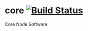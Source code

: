 # core [![Build Status](https://travis-ci.org/u-speak/core.svg?branch=master)](https://travis-ci.org/u-speak/core)
Core Node Software
